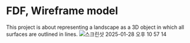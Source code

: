 # FDF, Wireframe model
This project is about representing a landscape as a 3D object
in which all surfaces are outlined in lines.
![스크린샷 2025-01-28 오후 10 57 14](https://github.com/user-attachments/assets/0236d057-58ac-45b8-a2b4-59bd2082f6b5)
